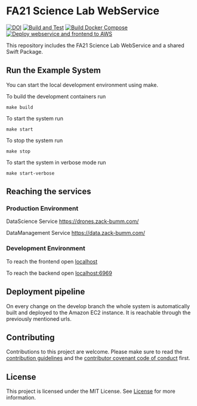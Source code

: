 # FA21 Science Lab WebService

[![DOI](https://zenodo.org/badge/375610092.svg)](https://zenodo.org/badge/latestdoi/375610092)
[![Build and Test](https://github.com/Apodini/ApodiniExample/actions/workflows/build-and-test.yml/badge.svg)](https://github.com/Apodini/ApodiniExample/actions/workflows/build-and-test.yml)
[![Build Docker Compose](https://github.com/Apodini/ApodiniExample/actions/workflows/docker-compose.yml/badge.svg)](https://github.com/Apodini/ApodiniExample/actions/workflows/docker-compose.yml)
[![Deploy webservice and frontend to AWS](https://github.com/fa21-collaborative-drone-interactions/ScienceLabWebservice/actions/workflows/deployment.yml/badge.svg)](https://github.com/fa21-collaborative-drone-interactions/ScienceLabWebservice/actions/workflows/deployment.yml)


This repository includes the FA21 Science Lab WebService and a shared Swift Package.

## Run the Example System

You can start the local development environment using make.

To build the development containers run
```
make build
```

To start the system run
```
make start
```

To stop the system run
```
make stop
```

To start the system in verbose mode run
```
make start-verbose
```

## Reaching the services

### Production Environment
DataScience Service
https://drones.zack-bumm.com/

DataManagement Service
https://data.zack-bumm.com/

### Development Environment
To reach the frontend open
[localhost](localhost)

To reach the backend open
[localhost:6969](localhost:6969)

## Deployment pipeline

On every change on the develop branch the whole system is automatically built and deployed to the Amazon EC2 instance. It is reachable through the previously mentioned urls.

## Contributing
Contributions to this project are welcome. Please make sure to read the [contribution guidelines](https://github.com/Apodini/.github/blob/main/CONTRIBUTING.md) and the [contributor covenant code of conduct](https://github.com/Apodini/.github/blob/main/CODE_OF_CONDUCT.md) first.

## License
This project is licensed under the MIT License. See [License](https://github.com/Apodini/ApodiniExample/blob/develop/LICENSE) for more information.
